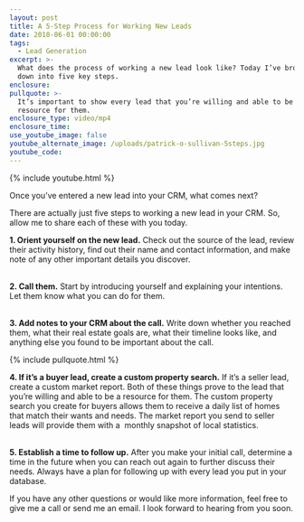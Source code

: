 ```yaml
---
layout: post
title: A 5-Step Process for Working New Leads
date: 2018-06-01 00:00:00
tags:
  - Lead Generation
excerpt: >-
  What does the process of working a new lead look like? Today I’ve broken it
  down into five key steps.
enclosure:
pullquote: >-
  It’s important to show every lead that you’re willing and able to be a
  resource for them.
enclosure_type: video/mp4
enclosure_time:
use_youtube_image: false
youtube_alternate_image: /uploads/patrick-o-sullivan-5steps.jpg
youtube_code:
---
```


{% include youtube.html %}

Once you’ve entered a new lead into your CRM, what comes next?

There are actually just five steps to working a new lead in your CRM. So, allow me to share each of these with you today.

**1. Orient yourself on the new lead.** Check out the source of the lead, review their activity history, find out their name and contact information, and make note of any other important details you discover.<br>&nbsp;

**2. Call them.** Start by introducing yourself and explaining your intentions. Let them know what you can do for them.<br>&nbsp;

**3. Add notes to your CRM about the call.** Write down whether you reached them, what their real estate goals are, what their timeline looks like, and anything else you found to be important about the call.

{% include pullquote.html %}

**4. If it’s a buyer lead, create a custom property search.** If it’s a seller lead, create a custom market report. Both of these things prove to the lead that you’re willing and able to be a resource for them. The custom property search you create for buyers allows them to receive a daily list of homes that match their wants and needs. The market report you send to seller leads will provide them with a &nbsp;monthly snapshot of local statistics.<br>&nbsp;

**5. Establish a time to follow up.** After you make your initial call, determine a time in the future when you can reach out again to further discuss their needs. Always have a plan for following up with every lead you put in your database.

If you have any other questions or would like more information, feel free to give me a call or send me an email. I look forward to hearing from you soon.